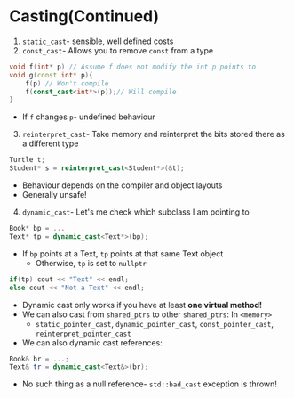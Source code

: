 # Casting(Continued)
1. `static_cast`- sensible, well defined costs
2. `const_cast`- Allows you to remove `const` from a type
```cpp
void f(int* p) // Assume f does not modify the int p points to
void g(const int* p){
	f(p) // Won't compile
	f(const_cast<int*>(p));// Will compile
}
```
- If `f` changes `p`- undefined behaviour
3. `reinterpret_cast`- Take memory and reinterpret the bits stored there as a different type
```cpp
Turtle t;
Student* s = reinterpret_cast<Student*>(&t);
```
- Behaviour depends on the compiler and object layouts
- Generally unsafe!
4. `dynamic_cast`- Let's me check which subclass I am pointing to
```cpp
Book* bp = ...
Text* tp = dynamic_cast<Text*>(bp);
```
- If `bp` points at a Text, `tp` points at that same Text object
	- Otherwise, `tp` is set to `nullptr`
```cpp
if(tp) cout << "Text" << endl;
else cout << "Not a Text" << endl;
```
- Dynamic cast only works if you have at least **one virtual method!**
- We can also cast from `shared_ptrs` to other `shared_ptrs`: In `<memory>`
	- `static_pointer_cast`, `dynamic_pointer_cast`, `const_pointer_cast`, `reinterpret_pointer_cast`
- We can also dynamic cast references:
```cpp
Book& br = ...;
Text& tr = dynamic_cast<Text&>(br);
```
- No such thing as a null reference- `std::bad_cast` exception is thrown!

